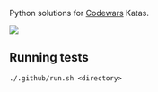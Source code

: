Python solutions for [Codewars](https://www.codewars.com/dashboard) Katas.

[![](https://github.com/asarkar/codewars-python/workflows/CI/badge.svg)](https://github.com/asarkar/codewars-python/actions)

## Running tests
```
./.github/run.sh <directory>
```